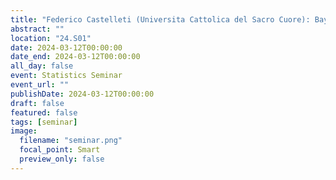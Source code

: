 ```yaml
---
title: "Federico Castelleti (Universita Cattolica del Sacro Cuore): Bayesian sample size determination for causal discovery"
abstract: ""
location: "24.S01"
date: 2024-03-12T00:00:00
date_end: 2024-03-12T00:00:00
all_day: false
event: Statistics Seminar
event_url: ""
publishDate: 2024-03-12T00:00:00
draft: false
featured: false
tags: [seminar]
image:
  filename: "seminar.png"
  focal_point: Smart
  preview_only: false
---
```

